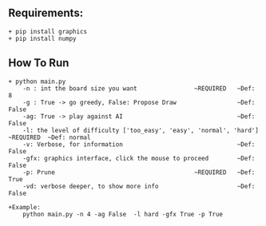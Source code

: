 ## Requirements:
    + pip install graphics
    + pip install numpy

## How To Run
    + python main.py
        -n : int the board size you want                ~REQUIRED   ~Def: 8
        -g : True -> go greedy, False: Propose Draw                 ~Def: False
        -ag: True -> play against AI                                ~Def: False
        -l: the level of difficulty ['too_easy', 'easy', 'normal', 'hard'] ~REQUIRED  ~Def: normal
        -v: Verbose, for information                                ~Def: False
        -gfx: graphics interface, click the mouse to proceed        ~Def: False
        -p: Prune                                       ~REQUIRED   ~Def: True
        -vd: verbose deeper, to show more info                      ~Def: False

    +Example:
        python main.py -n 4 -ag False  -l hard -gfx True -p True 

